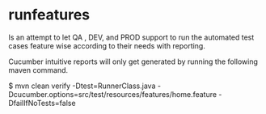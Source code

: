 # runfeatures

Is an attempt to let QA , DEV, and PROD support to run the automated test cases feature wise according to their needs with reporting.

Cucumber intuitive reports will only get generated by running the following maven command.

$ mvn clean verify -Dtest=RunnerClass.java -Dcucumber.options=src/test/resources/features/home.feature -DfailIfNoTests=false

